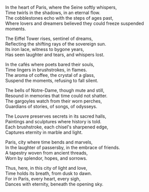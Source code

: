 In the heart of Paris, where the Seine softly whispers,  
Time twirls in the shadows, in an eternal flow.  
The cobblestones echo with the steps of ages past,  
Where lovers and dreamers believed they could freeze suspended moments.

The Eiffel Tower rises, sentinel of dreams,  
Reflecting the shifting rays of the sovereign sun.  
Its iron lace, witness to bygone years,  
Has seen laughter and tears, and whispers lost.

In the cafés where poets bared their souls,  
Time lingers in brushstrokes, in flames.  
The aroma of coffee, the crystal of a glass,  
Suspend the moments, refusing to fall silent.

The bells of Notre-Dame, though mute and still,  
Resound in memories that time could not shatter.  
The gargoyles watch from their worn perches,  
Guardians of stories, of songs, of odysseys.

The Louvre preserves secrets in its sacred halls,  
Paintings and sculptures where history is told.  
Each brushstroke, each chisel's sharpened edge,  
Captures eternity in marble and light.

Paris, city where time bends and marvels,  
In the laughter of passersby, in the embrace of friends.  
A tapestry woven from ancient threads,  
Worn by splendor, hopes, and sorrows.

Thus, here, in this city of light and love,  
Time holds its breath, from dusk to dawn.  
For in Paris, every heart, every sigh,  
Dances with eternity, beneath the opening sky.